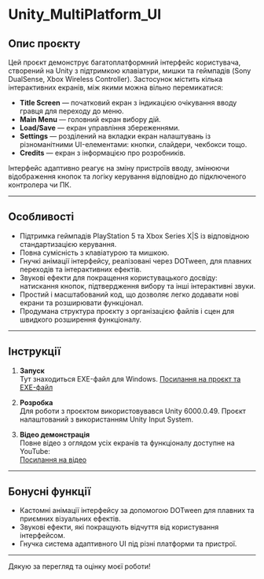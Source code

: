 # Unity_MultiPlatform_UI

## Опис проєкту

Цей проєкт демонструє багатоплатформний інтерфейс користувача, створений на Unity з підтримкою клавіатури, мишки та геймпадів (Sony DualSense, Xbox Wireless Controller). Застосунок містить кілька інтерактивних екранів, між якими можна вільно перемикатися:

- **Title Screen** — початковий екран з індикацією очікування вводу гравця для переходу до меню.
- **Main Menu** — головний екран вибору дій.
- **Load/Save** — екран управління збереженнями.
- **Settings** — розділений на вкладки екран налаштувань із різноманітними UI-елементами: кнопки, слайдери, чекбокси тощо.
- **Credits** — екран з інформацією про розробників.

Інтерфейс адаптивно реагує на зміну пристроїв вводу, змінюючи відображення кнопок та логіку керування відповідно до підключеного контролера чи ПК.

---

## Особливості

- Підтримка геймпадів PlayStation 5 та Xbox Series X|S із відповідною стандартизацією керування.
- Повна сумісність з клавіатурою та мишкою.
- Гнучкі анімації інтерфейсу, реалізовані через DOTween, для плавних переходів та інтерактивних ефектів.
- Звукові ефекти для покращення користувацького досвіду: натискання кнопок, підтвердження вибору та інші інтерактивні звуки.
- Простий і масштабований код, що дозволяє легко додавати нові екрани та розширювати функціонал.
- Продумана структура проєкту з організацією файлів і сцен для швидкого розширення функціоналу.

---

## Інструкції

1. **Запуск**  
   Тут знаходиться EXE-файл для Windows.
   [Посилання на проєкт та EXE-файл](https://drive.google.com/drive/folders/1_NcP07FovRIUFtVp3M8_NJtN1SZhqG9M?usp=sharing)

3. **Розробка**  
   Для роботи з проєктом використовувався Unity 6000.0.49. Проєкт налаштований з використанням Unity Input System.

4. **Відео демонстрація**  
   Повне відео з оглядом усіх екранів та функціоналу доступне на YouTube:  
   [Посилання на відео](https://youtu.be/Ix-FRNh_TYI)

---

## Бонусні функції

- Кастомні анімації інтерфейсу за допомогою DOTween для плавних та приємних візуальних ефектів.
- Звукові ефекти, які покращують відчуття від користування інтерфейсом.
- Гнучка система адаптивного UI під різні платформи та пристрої.

---

Дякую за перегляд та оцінку моєї роботи!
